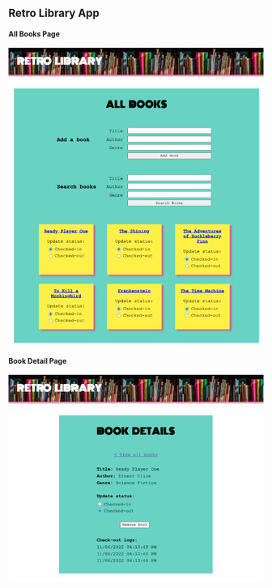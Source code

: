 ## Retro Library App

#### All Books Page
![All books library page](./readme_images/all_books.png)

#### Book Detail Page
![All books library page](./readme_images/book_detail.png)
